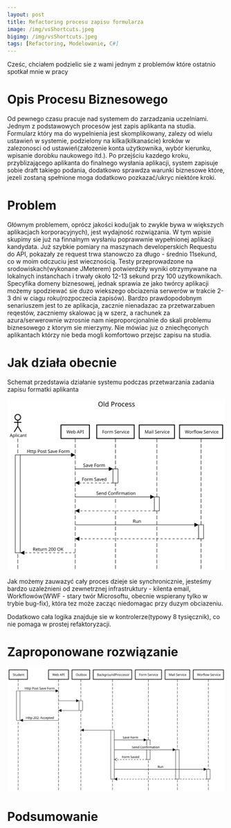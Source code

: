 ```yaml
---
layout: post
title: Refactoring procesu zapisu formularza
image: /img/vsShortcuts.jpeg
bigimg: /img/vsShortcuts.jpeg
tags: [Refactoring, Modelowanie, C#]
---
```


Cześc, chciałem podzielic sie z wami jednym z problemów które ostatnio spotkał mnie w pracy

# Opis Procesu Biznesowego
Od pewnego czasu pracuje nad systemem do zarzadzania uczelniami. Jednym z podstawowych procesów jest zapis aplikanta na studia.
Formularz który ma do wypelnienia jest skomplikowany, zalezy od wielu ustawień w systemie, podzielony na kilka(kilkanaście) kroków w zalezonosci od ustawień(załozenie konta użytkownika, wybór kierunku, wpisanie dorobku naukowego itd.). Po przejściu kazdego kroku, przyblizającego aplikanta do finalnego wysłania aplikacji, system zapisuje sobie draft takiego podania, dodatkowo sprawdza warunki biznesowe które, jezeli zostaną spełnione moga dodatkowo pozkazać/ukryc niektóre kroki.

# Problem
Głównym problemem, oprócz jakości kodu(jak to zwykle bywa w większych aplikacjach korporacyjnych), jest wydajność rozwiązania.
W tym wpisie skupimy sie już na finnalnym wysłaniu poprawwnie wypełnionej aplikacji kandydata. 
Już szybkie pomiary na maszynach developerskich Requestu do API, pokazały ze request trwa stanowczo za długo - średnio 11sekund, co w moim odczuciu jest wiecznością.
Testy przeprowadzone na srodowiskach(wykonane JMeterem) potwierdziły wyniki otrzymywane na lokalnych instanchach i trwały około 12-13 sekund przy 100 uzytkownikach.
Specyfika domeny biznesowej, jednak sprawia ze jako twórcy aplikacji możemy spodziewać sie duzo wiekszego obciazenia serwerów w trakcie 2-3 dni w ciagu roku(rozpoczecia zapisów). Bardzo prawdopodobnym senariuszem jest to ze aplikacja, zacznie nienadazac za przetwarzabuen reqestów, zaczniemy skalowac ją w szerz, a rachunek za azura/serwerownie wzrosnie nam nieproporcjonalnie do skali problemu biznesowego z ktorym sie mierzymy. Nie mówiac juz o zniechęconych aplikantach którzy nie beda mogli komfortowo przejsc zapisu na studia.

# Jak działa obecnie
Schemat przedstawia działanie systemu podczas przetwarzania zadania zapisu formatki aplikanta

![Alt text](/img/submitApplyNow_old.svg "Stary Proces")

Jak możemy zauwazyć cały proces dzieje sie synchronicznie, jesteśmy bardzo uzależnieni od zewnetrznej infrastruktury - kilenta email, Workflowów(WWF - stary twór Microsoftu, obecnie wspierany tylko w trybie bug-fix), która tez może zacząc niedomagac przy duzym obciazeniu.

Dodatkowo cała logika znajduje sie w kontrolerze(typowy 8 tysięcznik), co nie pomaga w prostej refaktoryzacji.

# Zaproponowane rozwiązanie



![Alt text](/img/submitApplyNow_new.svg "Nowy Proces")

# Podsumowanie
